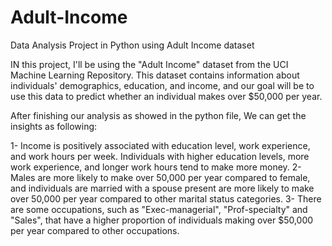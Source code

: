 # Adult-Income
Data Analysis Project in Python using Adult Income dataset

IN this project, I'll be using the "Adult Income" dataset from the UCI Machine Learning Repository. This dataset contains information about individuals' demographics, education, and income, and our goal will be to use this data to predict whether an individual makes over $50,000 per year.

After finishing our analysis as showed in the python file, We can get the insights as following:

1- Income is positively associated with education level, work experience, and work hours per week. Individuals with higher education levels, more work experience, and longer work hours tend to make more money.
2- Males are more likely to make over 50,000 per year compared to female, and individuals are married with a spouse present are more likely to make over 50,000 per year compared to other marital status categories.
3- There are some occupations, such as "Exec-managerial", "Prof-specialty" and "Sales", that have a higher proportion of individuals making over $50,000 per year compared to other occupations.

